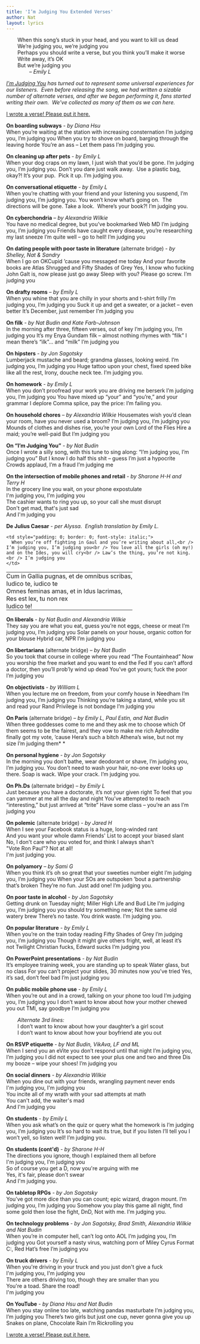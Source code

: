 ```yaml
---
title: 'I’m Judging You Extended Verses'
author: Nat
layout: lyrics
---
```

<p style="padding-left: 30px;">
  When this song’s stuck in your head, and you want to kill us dead<br /> We’re judging you, we’re judging you<br /> Perhaps you should write a verse, but you think you’ll make it worse<br /> Write away, it’s OK<br /> But we’re judging you<br /> <em>        – Emily L</em>
</p>

*[I’m Judging You][1] has turned out to represent some universal experiences for our listeners.  Even before releasing the song, we had written a sizable number of alternate verses, and after we began performing it, fans started writing their own.  We’ve collected as many of them as we can here.*

<a class="btn btn-primary" href="mailto:info@stranger-ways.com?subject=I'm Judging You verse">I wrote a verse!  Please put it here.</a>

**On boarding subways** - *by Diana Hsu*<br/>
When you’re waiting at the station with increasing consternation
I’m judging you, I’m judging you
When you try to shove on board, barging through the leaving horde
You’re an ass – Let them pass
I’m judging you.

**On cleaning up after pets** - *by Emily L*<br/>
When your dog craps on my lawn, I just wish that you’d be gone.
I’m judging you, I’m judging you.
Don’t you dare just walk away.  Use a plastic bag, okay?!
It’s your pup.  Pick it up.
I’m judging you.

**On conversational etiquette** - *by Emily L*<br/>
When you’re chatting with your friend and your listening you suspend,
I’m judging you, I’m judging you.
You won’t know what’s going on.  The directions will be gone.
Take a look.  Where’s your book?!
I’m judging you.

**On cyberchondria** – *by Alexandria Wilkie*<br/>
You have no medical degree, but you’ve bookmarked Web MD
I’m judging you, I’m judging you
Friends have caught every disease, you’re researching my last sneeze
I’m quite well – go to hell!
I’m judging you

**On dating people with poor taste in literature** (alternate bridge) - *by Shelley, Nat & Sandry*<br/>
When I go on OKCupid ’cause you messaged me today
And your favorite books are Atlas Shrugged and Fifty Shades of Grey
Yes, I know who fucking John Galt is, now please just go away
Sleep with you? Please go screw.
I’m judging you

**On drafty rooms** – *by Emily L*<br/>
When you whine that you are chilly in your shorts and t-shirt frilly
I’m judging you, I’m judging you
Suck it up and get a sweater, or a jacket – even better
It’s December, just remember
I’m judging you

**On filk** - *by Nat Budin and Kate Farb-Johnson*<br/>
In the morning after three, fifteen verses, out of key
I’m judging you, I’m judging you
It’s my Enya Gundam filk – almost nothing rhymes with “filk”
I mean there’s “ilk”… and “milk”
I’m judging you

**On hipsters** - *by Jon Sagotsky*<br/>
Lumberjack mustache and beard; grandma glasses, looking weird.
I’m judging you, I’m judging you
Huge tattoo upon your chest, fixed speed bike like all the rest,
Irony, douche neck tee.
I’m judging you.

**On homework** - *by Emily L*<br/>
When you don’t proofread your work you are driving me berserk
I’m judging you, I’m judging you
You have mixed up “your” and “you’re,” and your grammar I deplore
Comma splice, pay the price:
I’m failing you.

**On household chores** – *by Alexandria Wilkie*
Housemates wish you’d clean your room, have you never used a broom?
I’m judging you, I’m judging you
Mounds of clothes and dishes rise, you’re your own Lord of the Flies
Hire a maid; you’re well-paid
But I’m judging you

**On “I’m Judging You”** - *by Nat Budin*<br/>
Once I wrote a silly song, with this tune to sing along:
“I’m judging you, I’m judging you”
But I know I do half this shit – guess I’m just a hypocrite
Crowds applaud, I’m a fraud
I’m judging me

**On the intersection of mobile phones and retail** - *by Sharone H-H and Terry H*<br/>
In the grocery line you wait, on your phone expostulate<br/>
I'm judging you, I'm judging you<br/>
The cashier wants to ring you up, so your call she must disrupt<br/>
Don't get mad, that's just sad<br/>
And I'm judging you

**De Julius Caesar** - *per Alyssa.  English translation by Emily L.*

<table style="border: 0; border-collapse: collapse; width: 100%; margin-bottom: 1em">
  <tr>
    <td style="padding: 0; border: 0;">
      Cum in Gallia pugnas, et de omnibus scribas,<br /> Iudico te, iudico te<br /> Omnes feminas amas, et in Idus lacrimas,<br /> Res est lex, tu non rex<br /> Iudico te!
    </td>

    <td style="padding: 0; border: 0; font-style: italic;">
      When you’re off fighting in Gaul and you’re writing about all,<br /> I’m judging you, I’m judging you<br /> You love all the girls (oh my!) and on the Ides, you will cry<br /> Law’s the thing, you’re not king.<br /> I’m judging you
    </td>
  </tr>
</table>

**On liberals** - *by Nat Budin and Alexandria Wilkie*<br/>
They say you are what you eat, guess you’re not eggs, cheese or meat
I’m judging you, I’m judging you
Solar panels on your house, organic cotton for your blouse
Hybrid car, NPR
I’m judging you

**On libertarians** (alternate bridge) – *by Nat Budin*<br/>
So you took that course in college where you read “The Fountainhead”
Now you worship the free market and you want to end the Fed
If you can’t afford a doctor, then you’ll prob’ly wind up dead
You’ve got yours; fuck the poor
I’m judging you

**On objectivists** - *by William L*<br/>
When you lecture me on freedom, from your comfy house in Needham
I’m judging you, I’m judging you
Thinking you’re taking a stand, while you sit and read your Rand
Privilege is not bondage
I’m judging you

**On Paris** (alternate bridge) – *by Emily L, Paul Estin, and Nat Budin*<br/>
When three goddesses come to me and they ask me to choose which
Of them seems to be the fairest, and they vow to make me rich
Aphrodite finally got my vote, ’cause Hera’s such a bitch
Athena’s wise, but not my size
I’m judging them* *

**On personal hygiene** - *by Jon Sagotsky*<br/>
In the morning you don’t bathe, wear deodorant or shave,
I’m judging you, I’m judging you.
You don’t need to wash your hair, no-one ever looks up there.
Soap is wack. Wipe your crack.
I’m judging you.

**On Ph.Ds** (alternate bridge) – *by Emily L*<br/>
Just because you have a doctorate, it’s not your given right
To feel that you can yammer at me all the day and night
You’ve attempted to reach “interesting,” but just arrived at “trite”
Have some class – you’re an ass
I’m judging you

**On polemic** (alternate bridge) - *by Jared H*<br/>
When I see your Facebook status is a huge, long-winded rant<br/>
And you want your whole damn Friends' List to accept your biased slant<br/>
No, I don't care who you voted for, and think I always shan't<br/>
"Vote Ron Paul"? Not at all!<br/>
I'm just judging you.

**On polyamory** – *by Sami G*<br/>
When you think it’s oh so great that your sweeties number eight
I’m judging you, I’m judging you
When your SOs are outspoken ’bout a partnership that’s broken
They’re no fun. Just add one!
I’m judging you.

**On poor taste in alcohol** - *by Jon Sagotsky*<br/>
Getting drunk on Tuesday night; Miller High Life and Bud Lite
I’m judging you, I’m judging you
you should try something new; Not the same old watery brew
There’s no taste. You drink waste.
I’m judging you.

**On popular literature** - *by Emily L*<br/>
When you’re on the train today reading Fifty Shades of Grey
I’m judging you, I’m judging you
Though it might give others fright, well, at least it’s not Twilight
Christian fucks, Edward sucks
I’m judging you

**On PowerPoint presentations** - *by Nat Budin*<br/>
It’s employee training week, you are standing up to speak
Water glass, but no class
For you can’t project your slides, 30 minutes now you’ve tried
Yes, it’s sad, don’t feel bad
I’m just judging you

**On public mobile phone use** - *by Emily L*<br/>
When you’re out and in a crowd, talking on your phone too loud
I’m judging you, I’m judging you
I don’t want to know about how your mother chewed you out
TMI, say goodbye
I’m judging you

<p style="padding-left: 30px;">
  <em>Alternate 3rd lines:<br /> </em>I don’t want to know about how your daughter’s a girl scout<br /> I don’t want to know about how your boyfriend ate you out
</p>

**On RSVP etiquette** - *by Nat Budin, VikAva, LF and ML*<br/>
When I send you an eVite you don’t respond until that night
I’m judging you, I’m judging you
I did not expect to see your plus one and two and three
Dis my booze – wipe your shoes!
I’m judging you

**On social dinners** - *by Alexandria Wilkie*<br/>
When you dine out with your friends, wrangling payment never ends<br/>
I'm judging you, I'm judging you<br/>
You incite all of my wrath with your sad attempts at math<br/>
You can't add, the waiter's mad<br/>
And I'm judging you

**On students** - *by Emily L*<br/>
When you ask what’s on the quiz or query what the homework is
I’m judging you, I’m judging you
It’s so hard to wait its true, but if you listen I’ll tell you
I won’t yell, so listen well!
I’m judging you.

**On students (cont'd)** - *by Sharone H-H*<br/>
The directions you ignore, though I explained them all before<br/>
I'm judging you, I'm judging you<br/>
So of course you get a D, now you're arguing with me<br/>
Yes, it's fair, please don't swear<br/>
And I'm judging you.

**On tabletop RPGs** - *by Jon Sagotsky*<br/>
You’ve got more dice than you can count; epic wizard, dragon mount.
I’m judging you, I’m judging you
Somehow you play this game all night, find some gold then lose the fight,
DnD, Not with me.
I’m judging you.

**On technology problems** - *by Jon Sagotsky, Brad Smith, Alexandria Wilkie and Nat Budin*<br/>
When you’re in computer hell, can’t log onto AOL
I’m judging you, I’m judging you
Got yourself a nasty virus, watching porn of Miley Cyrus
Format C:, Red Hat’s free
I’m judging you

**On truck drivers** - *by Emily L*<br/>
When you're driving in your truck and you just don't give a fuck<br/>
I'm judging you, I'm judging you<br/>
There are others driving too, though they are smaller than you<br/>
You're a toad.  Share the road!<br/>
I'm judging you

**On YouTube** - *by Diana Hsu and Nat Budin*<br/>
When you stay online too late, watching pandas masturbate
I’m judging you, I’m judging you
There’s two girls but just one cup, never gonna give you up
Snakes on plane, Chocolate Rain
I’m Rickrolling you

<a class="btn btn-primary" href="mailto:info@stranger-ways.com?subject=I'm Judging You verse">I wrote a verse!  Please put it here.</a>

 [1]: /music/im-judging-you/ "I’m Judging You"
